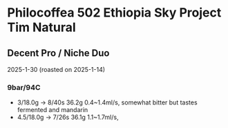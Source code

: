 # Philocoffea 502 Ethiopia Sky Project Tim Natural

## Decent Pro / Niche Duo

2025-1-30 (roasted on 2025-1-14)

### 9bar/94C

- 3/18.0g -> 8/40s 36.2g 0.4\~1.4ml/s, somewhat bitter but tastes fermented and mandarin
- 4.5/18.0g -> 7/26s 36.1g 1.1\~1.7ml/s, 
